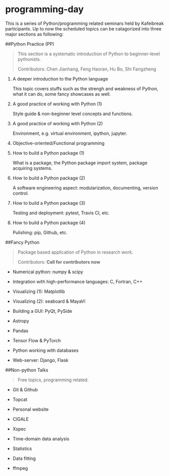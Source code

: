 # programming-day

This is a series of Python/programming related seminars held by Kafeibreak 
participants.  Up to now the scheduled topics can be catagorized into three 
major sections as following:

##Python Practice (PP)
> This section is a systematic introduction of Python to beginner-level 
> pythonists.  
>
> Contributors: Chen Jianhang, Feng Haoran, Hu Bo, Shi Fangzheng

1.  A deeper introduction to the Python language

    This topic covers stuffs such as the strengh and weakness of Python, 
    what it can do, some fancy showcases as well.

2. A good practice of working with Python (1)

    Style guide & non-beginner level concepts and functions.

3. A good practice of working with Python (2)

    Environment, e.g. virtual environment, ipython, jupyter.

4. Objective-oriented/Functional programming

5. How to build a Python package (1)

    What is a package, the Python package import system, package acquiring 
    systems.

6. How to build a Python package (2)

    A software engineering aspect: modularization, documenting, version 
    control.

7. How to build a Python package (3)

    Testing and deployment: pytest, Travis CI, etc.

8. How to build a Python package (4)

    Pulishing: pip, Github, etc.


##Fancy Python
> Package based application of Python in research work.
> 
> Contributors: 
> **Call for contributors now**

- Numerical python: numpy & scipy

- Integration with high-performance languages: C, Fortran, C++

- Visualizing (1): Matplotlib

- Visualizing (2): seaboard & MayaVi

- Building a GUI: PyQt, PySide

- Astropy

- Pandas

- Tensor Flow & PyTorch

- Python working with databases

- Web-server: Django, Flask

##Non-python Talks
> Free topics, programming related.

- Git & Github

- Topcat

- Personal website

- CIGALE

- Xspec

- Time-domain data analysis

- Statistics

- Data fitting

- ffmpeg

